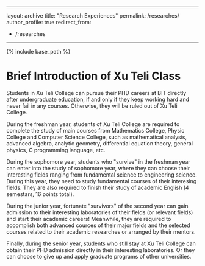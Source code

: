 
---
layout: archive
title: "Research Experiences"
permalink: /researches/
author_profile: true
redirect_from:
  - /researches
---

{% include base_path %}


Brief Introduction of Xu Teli Class
===================================
Students in Xu Teli College can pursue their PHD careers at BIT directly after undergraduate education, if and only if they keep working hard and never fail in any courses. Otherwise, they will be ruled out of Xu Teli College. 

During the freshman year, students of Xu Teli College are required to complete the study of main courses from Mathematics College, Physic College and Computer Science College, such as mathematical analysis, advanced algebra, analytic geometry, differential equation theory, general physics, C programming language, etc. 

During the sophomore year, students who "survive" in the freshman year can enter into the study of sophomore year, where they can choose their interesting fields ranging from fundamental science to engineering science. During this year, they need to study fundamental courses of their interesing fields. They are also required to finish their study of academic English (4 semestars, 16 points total). 

During the junior year, fortunate "survivors" of the second year can gain admission to their interesting laboratories of their fields  (or relevant fields) and start their academic careers! Meanwhile, they are required to accomplish both advanced cources of their major fields and the selected courses related to their academic researches or arranged by their mentors.

Finally, during the senior year, students who still stay at Xu Teli College can obtain their PHD admission directly in their interesting laboratories. Or they can choose to give up and apply graduate programs of other universities.

